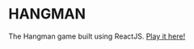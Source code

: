 # HANGMAN
The Hangman game built using ReactJS. [Play it here!](https://ninja-archer.github.io/HangMan/)
